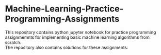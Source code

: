 # Machine-Learning-Practice-Programming-Assignments
This repository contains python jupyter notebook for practice programming assignmemnts for implementing basic machine learning 
algorithms from scratch.<br>
The repository also contains solutions for these assignments.
